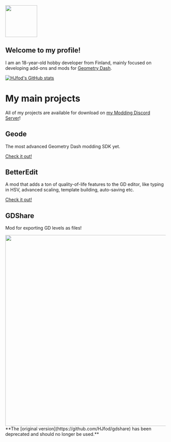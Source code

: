 <img src="https://media.discordapp.net/attachments/660797754271989760/850821520972578846/logo-imp.jpg?width=701&height=701" width="100"/>

## Welcome to my profile!

I am an 18-year-old hobby developer from Finland, mainly focused on developing add-ons and mods for [Geometry Dash](https://store.steampowered.com/app/322170/Geometry_Dash/).

[![HJfod's GitHub stats](https://github-readme-stats.vercel.app/api?username=hjfod&count_private=true&show_icons=true&theme=radical)](https://github.com/anuraghazra/github-readme-stats)

# My main projects

All of my projects are available for download on [my Modding Discord Server](https://discord.gg/K9Kuh3hzTC)!

## Geode

The most advanced Geometry Dash modding SDK yet.

[Check it out!](https://github.com/geode-sdk)

## BetterEdit

A mod that adds a ton of quality-of-life features to the GD editor, like typing in HSV, advanced scaling, template building, auto-saving etc.

[Check it out!](https://github.com/HJfod/BetterEdit)

## GDShare

Mod for exporting GD levels as files!

<img src="https://media.discordapp.net/attachments/822517360706453554/832705873041948743/unknown.png?width=1245&height=701" width="600">
**The [original version](https://github.com/HJfod/gdshare) has been deprecated and should no longer be used.**
